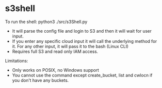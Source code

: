 # s3shell

To run the shell: python3 ./src/s3Shell.py

- It will parse the config file and login to S3 and then it will wait for user input.
- If you enter any specific cloud input it will call the underlying method for it. For any other input, it will pass
it to the bash (Linux CLI)
- Requires full S3 and read only IAM access.

Limitations:
- Only works on POSIX, no Windows support
- You cannot use the command except create_bucket, list and cwlocn if you don't have any buckets.
